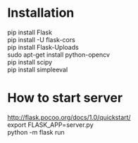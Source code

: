 # Installation
pip install Flask  
pip install -U flask-cors  
pip install Flask-Uploads  
sudo apt-get install python-opencv  
pip install scipy  
pip install simpleeval

# How to start server
http://flask.pocoo.org/docs/1.0/quickstart/  
export FLASK_APP=server.py  
python -m flask run  
